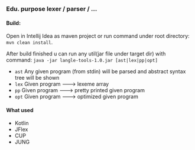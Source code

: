 ### Edu. purpose lexer / parser / ...

#### Build:

Open in Intellij Idea as maven project or run command under root directory: `mvn clean install`.

After build finished u can run any util(jar file under target dir) with command: `java -jar langle-tools-1.0.jar [ast|lex|pp|opt]`

* `ast` Any given program (from stdin) will be parsed and abstract syntax tree will be shown
* `lex` Given program ---> lexeme array
* `pp` Given program ---> pretty printed given program
* `opt` Given program ---> optimized given program

#### What used

* Kotlin
* JFlex
* CUP
* JUNG
